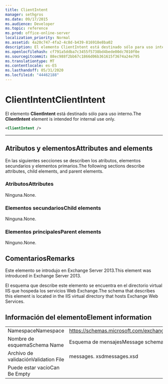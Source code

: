 ```yaml
---
title: ClientIntent
manager: sethgros
ms.date: 09/17/2015
ms.audience: Developer
ms.topic: reference
ms.prod: office-online-server
localization_priority: Normal
ms.assetid: 4a20c747-4fa2-4c8d-b439-816918e8ba02
description: El elemento ClientIntent está destinado sólo para uso interno.
ms.openlocfilehash: cf791a5ddba7c3455f5738bd4bede00dc7010f0e
ms.sourcegitcommit: 88ec988f2bb67c1866d06b361615f3674a24e795
ms.translationtype: MT
ms.contentlocale: es-ES
ms.lasthandoff: 05/31/2020
ms.locfileid: "44462188"
---
```

# <a name="clientintent"></a><span data-ttu-id="0c7ef-103">ClientIntent</span><span class="sxs-lookup"><span data-stu-id="0c7ef-103">ClientIntent</span></span>

<span data-ttu-id="0c7ef-104">El elemento **ClientIntent** está destinado sólo para uso interno.</span><span class="sxs-lookup"><span data-stu-id="0c7ef-104">The **ClientIntent** element is intended for internal use only.</span></span> 
  
```XML
<ClientIntent />
```

 ****
## <a name="attributes-and-elements"></a><span data-ttu-id="0c7ef-105">Atributos y elementos</span><span class="sxs-lookup"><span data-stu-id="0c7ef-105">Attributes and elements</span></span>

<span data-ttu-id="0c7ef-106">En las siguientes secciones se describen los atributos, elementos secundarios y elementos primarios.</span><span class="sxs-lookup"><span data-stu-id="0c7ef-106">The following sections describe attributes, child elements, and parent elements.</span></span>
  
### <a name="attributes"></a><span data-ttu-id="0c7ef-107">Atributos</span><span class="sxs-lookup"><span data-stu-id="0c7ef-107">Attributes</span></span>

<span data-ttu-id="0c7ef-108">Ninguna.</span><span class="sxs-lookup"><span data-stu-id="0c7ef-108">None.</span></span>
  
### <a name="child-elements"></a><span data-ttu-id="0c7ef-109">Elementos secundarios</span><span class="sxs-lookup"><span data-stu-id="0c7ef-109">Child elements</span></span>

<span data-ttu-id="0c7ef-110">Ninguna.</span><span class="sxs-lookup"><span data-stu-id="0c7ef-110">None.</span></span>
  
### <a name="parent-elements"></a><span data-ttu-id="0c7ef-111">Elementos principales</span><span class="sxs-lookup"><span data-stu-id="0c7ef-111">Parent elements</span></span>

<span data-ttu-id="0c7ef-112">Ninguno.</span><span class="sxs-lookup"><span data-stu-id="0c7ef-112">None.</span></span>
  
## <a name="remarks"></a><span data-ttu-id="0c7ef-113">Comentarios</span><span class="sxs-lookup"><span data-stu-id="0c7ef-113">Remarks</span></span>

<span data-ttu-id="0c7ef-114">Este elemento se introdujo en Exchange Server 2013.</span><span class="sxs-lookup"><span data-stu-id="0c7ef-114">This element was introduced in Exchange Server 2013.</span></span>
  
<span data-ttu-id="0c7ef-115">El esquema que describe este elemento se encuentra en el directorio virtual IIS que hospeda los servicios Web Exchange.</span><span class="sxs-lookup"><span data-stu-id="0c7ef-115">The schema that describes this element is located in the IIS virtual directory that hosts Exchange Web Services.</span></span>
  
## <a name="element-information"></a><span data-ttu-id="0c7ef-116">Información del elemento</span><span class="sxs-lookup"><span data-stu-id="0c7ef-116">Element information</span></span>

|||
|:-----|:-----|
|<span data-ttu-id="0c7ef-117">Namespace</span><span class="sxs-lookup"><span data-stu-id="0c7ef-117">Namespace</span></span>  <br/> |https://schemas.microsoft.com/exchange/services/2006/messages  <br/> |
|<span data-ttu-id="0c7ef-118">Nombre de esquema</span><span class="sxs-lookup"><span data-stu-id="0c7ef-118">Schema Name</span></span>  <br/> |<span data-ttu-id="0c7ef-119">Esquema de mensajes</span><span class="sxs-lookup"><span data-stu-id="0c7ef-119">Message schema</span></span>  <br/> |
|<span data-ttu-id="0c7ef-120">Archivo de validación</span><span class="sxs-lookup"><span data-stu-id="0c7ef-120">Validation File</span></span>  <br/> |<span data-ttu-id="0c7ef-121">messages. xsd</span><span class="sxs-lookup"><span data-stu-id="0c7ef-121">messages.xsd</span></span>  <br/> |
|<span data-ttu-id="0c7ef-122">Puede estar vacío</span><span class="sxs-lookup"><span data-stu-id="0c7ef-122">Can Be Empty</span></span>  <br/> ||
   

